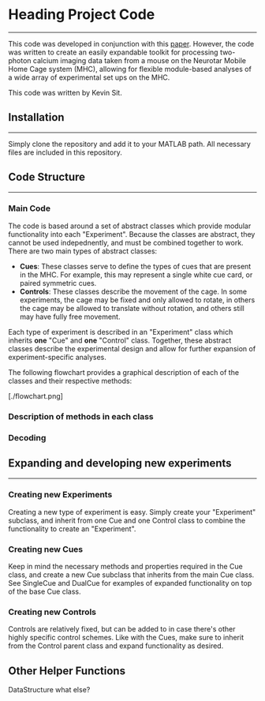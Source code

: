 # Heading Project Code
---
This code was developed in conjunction with this [paper](google.com). However, the code was written to create an easily expandable toolkit for processing two-photon calcium imaging data taken from a mouse on the Neurotar Mobile Home Cage system (MHC), allowing for flexible module-based analyses of a wide array of experimental set ups on the MHC.

This code was written by Kevin Sit.

## Installation
---
Simply clone the repository and add it to your MATLAB path. All necessary files are included in this repository.

## Code Structure
---
### Main Code
The code is based around a set of abstract classes which provide modular functionality into each "Experiment". Because the classes are abstract, they cannot be used indepednently, and must be combined together to work. There are two main types of abstract classes:

- **Cues**: These classes serve to define the types of cues that are present in the MHC. For example, this may represent a single white cue card, or paired symmetric cues.
- **Controls**: These classes describe the movement of the cage. In some experiments, the cage may be fixed and only allowed to rotate, in others the cage may be allowed to translate without rotation, and others still may have fully free movement.

Each type of experiment is described in an "Experiment" class which inherits **one** "Cue" and **one** "Control" class. Together, these abstract classes describe the experimental design and allow for further expansion of experiment-specific analyses.

The following flowchart provides a graphical description of each of the classes and their respective methods:

[./flowchart.png]

### Description of methods in each class

### Decoding

## Expanding and developing new experiments
---
### Creating new Experiments
Creating a new type of experiment is easy. Simply create your "Experiment" subclass, and inherit from one Cue and one Control class to combine the functionality to create an "Experiment".

### Creating new Cues
Keep in mind the necessary methods and properties required in the Cue class, and create a new Cue subclass that inherits from the main Cue class. See SingleCue and DualCue for examples of expanded functionality on top of the base Cue class.

### Creating new Controls
Controls are relatively fixed, but can be added to in case there's other highly specific control schemes. Like with the Cues, make sure to inherit from the Control parent class and expand functionality as desired.


## Other Helper Functions
DataStructure
what else?
